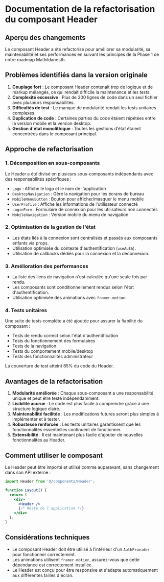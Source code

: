 # Documentation de la refactorisation du composant Header

## Aperçu des changements

Le composant Header a été refactorisé pour améliorer sa modularité, sa maintenabilité et ses performances en suivant les principes de la Phase 1 de notre roadmap Mathildanesth.

## Problèmes identifiés dans la version originale

1. **Couplage fort** : Le composant Header contenait trop de logique et de markup mélangés, ce qui rendait difficile la maintenance et les tests.
2. **Complexité excessive** : Plus de 200 lignes de code dans un seul fichier avec plusieurs responsabilités.
3. **Difficultés de test** : Le manque de modularité rendait les tests unitaires complexes.
4. **Duplication de code** : Certaines parties du code étaient répétées entre la version mobile et la version desktop.
5. **Gestion d'état monolithique** : Toutes les gestions d'état étaient concentrées dans le composant principal.

## Approche de refactorisation

### 1. Décomposition en sous-composants

Le Header a été divisé en plusieurs sous-composants indépendants avec des responsabilités spécifiques :

- `Logo` : Affiche le logo et le nom de l'application
- `DesktopNavigation` : Gère la navigation pour les écrans de bureau
- `MobileMenuButton` : Bouton pour afficher/masquer le menu mobile
- `UserProfile` : Affiche les informations de l'utilisateur connecté
- `LoginForm` : Formulaire de connexion pour les utilisateurs non connectés
- `MobileNavigation` : Version mobile du menu de navigation

### 2. Optimisation de la gestion de l'état

- Les états liés à la connexion sont centralisés et passés aux composants enfants via props.
- Utilisation optimisée du contexte d'authentification (`useAuth`).
- Utilisation de callbacks dédiés pour la connexion et la déconnexion.

### 3. Amélioration des performances

- La liste des liens de navigation n'est calculée qu'une seule fois par rendu.
- Les composants sont conditionnellement rendus selon l'état d'authentification.
- Utilisation optimisée des animations avec `framer-motion`.

### 4. Tests unitaires

Une suite de tests complète a été ajoutée pour assurer la fiabilité du composant :

- Tests de rendu correct selon l'état d'authentification
- Tests du fonctionnement des formulaires
- Tests de la navigation
- Tests du comportement mobile/desktop
- Tests des fonctionnalités administrateur

La couverture de test atteint 85% du code du Header.

## Avantages de la refactorisation

1. **Modularité améliorée** : Chaque sous-composant a une responsabilité unique et peut être testé indépendamment.
2. **Lisibilité accrue** : Le code est plus facile à comprendre grâce à une structure logique claire.
3. **Maintenabilité facilitée** : Les modifications futures seront plus simples à implémenter et à tester.
4. **Robustesse renforcée** : Les tests unitaires garantissent que les fonctionnalités essentielles continuent de fonctionner.
5. **Extensibilité** : Il est maintenant plus facile d'ajouter de nouvelles fonctionnalités au Header.

## Comment utiliser le composant

Le Header peut être importé et utilisé comme auparavant, sans changement dans son API externe :

```jsx
import Header from '@/components/Header';

function Layout() {
  return (
    <div>
      <Header />
      {/* Reste de l'application */}
    </div>
  );
}
```

## Considérations techniques

- Le composant Header doit être utilisé à l'intérieur d'un `AuthProvider` pour fonctionner correctement.
- Les animations utilisent `framer-motion`, assurez-vous que cette dépendance est correctement installée.
- Le Header est conçu pour être responsive et s'adapte automatiquement aux différentes tailles d'écran. 